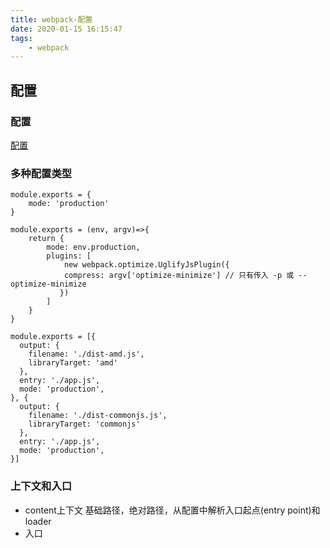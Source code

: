 ```yaml
---
title: webpack-配置
date: 2020-01-15 16:15:47
tags:
    - webpack
---
```

## 配置
### 配置
[配置](https://www.webpackjs.com/configuration/)

### 多种配置类型
```aidl
module.exports = {
    mode: 'production'
}
```
```aidl
module.exports = (env, argv)=>{
    return {
        mode: env.production,
        plugins: [
            new webpack.optimize.UglifyJsPlugin({
            compress: argv['optimize-minimize'] // 只有传入 -p 或 --optimize-minimize
           })
        ]
    }
}
```
```aidl
module.exports = [{
  output: {
    filename: './dist-amd.js',
    libraryTarget: 'amd'
  },
  entry: './app.js',
  mode: 'production',
}, {
  output: {
    filename: './dist-commonjs.js',
    libraryTarget: 'commonjs'
  },
  entry: './app.js',
  mode: 'production',
}]
```

### 上下文和入口
 - content上下文
 基础路径，绝对路径，从配置中解析入口起点(entry point)和 loader
 - 入口
